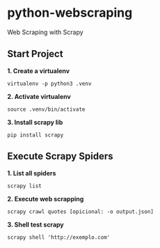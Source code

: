 # python-webscraping
Web Scraping with Scrapy


## Start Project

**1. Create a virtualenv**
```
virtualenv -p python3 .venv
```

**2. Activate virtualenv**
```
source .venv/bin/activate
```

**3. Install scrapy lib**
```
pip install scrapy
```


## Execute Scrapy Spiders

**1. List all spiders**
```
scrapy list
```

**2. Execute web scrapping**
```
scrapy crawl quotes [opicional: -o output.json]
```

**3. Shell test scrapy**
```
scrapy shell 'http://exemplo.com'
```